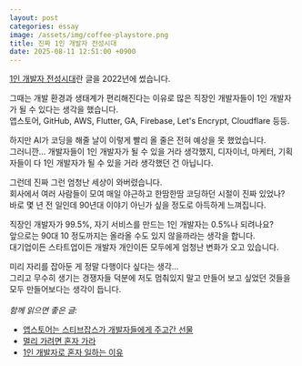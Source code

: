 ```yaml
---
layout: post
categories: essay
image: /assets/img/coffee-playstore.png
title: 진짜 1인 개발자 전성시대
date: 2025-08-11 12:51:00 +0900
---
```


[1인 개발자 전성시대](/essay/2022/09/14/successful-developer.html)란 글을 2022년에 썼습니다.

그때는 개발 환경과 생태계가 편리해진다는 이유로 많은 직장인 개발자들이 1인 개발자가 될 수 있다는 생각을 했습니다.  
앱스토어, GitHub, AWS, Flutter, GA, Firebase, Let's Encrypt, Cloudflare 등등.

하지만 AI가 코딩을 해줄 날이 이렇게 빨리 올 줄은 전혀 예상을 못 했었습니다.  
그러니깐... 개발자들이 1인 개발자가 될 수 있을 거라 생각했지, 디자이너, 마케터, 기획자들이 다 1인 개발자가 될 수 있을 거라 생각했던 건 아닙니다.

그런데 진짜 그런 엄청난 세상이 와버렸습니다.  
회사에서 여러 사람들이 모여 매일 야근하고 한땀한땀 코딩하던 시절이 진짜 있었나?  
바로 몇 년 전 일인데 90년대 이야기 아닌가 싶을 정도로 아득하게 느껴집니다.

직장인 개발자가 99.5%, 자기 서비스를 만드는 1인 개발자는 0.5%나 되려나요?  
앞으로는 90대 10 정도까지는 올라올 수도 있지 않을까라는 생각을 합니다.  
대기업이든 스타트업이든 개발자 개인이든 모두에게 엄청난 변화가 오고 있습니다.

미리 자리를 잡아둔 게 정말 다행이다 싶다는 생각...  
그리고 무수히 생기는 경쟁자들 덕분에 저도 멈춰있지 말고 만들어 보고 싶었던 것들을 모두 만들어보다는 생각이 듭니다.
<br>
<br>
*함께 읽으면 좋은 글:*
* [앱스토어는 스티브잡스가 개발자들에게 주고간 선물](/essay/2020/11/10/앱스토어는-스티브잡스가-개발자들에게-주고간-선물.html)
* [멀리 가려면 혼자 가라](/essay/2019/07/26/멀리-가려면-혼자-가라.html)
* [1인 개발자로 혼자 일하는 이유](https://brunch.co.kr/@buildingking/68)
